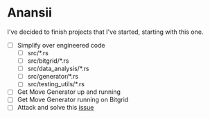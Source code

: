 # Anansii
I've decided to finish projects that I've started, starting with this one.

- [ ] Simplify over engineered code
  - [ ] src/*.rs
  - [ ] src/bitgrid/*.rs
  - [ ] src/data_analysis/*.rs
  - [ ] src/generator/*.rs
  - [ ] src/testing_utils/*.rs 
- [ ] Get Move Generator up and running
- [ ] Get Move Generator running on Bitgrid
- [ ] Attack and solve this [issue](https://github.com/pashneal/anansii/issues/1)
